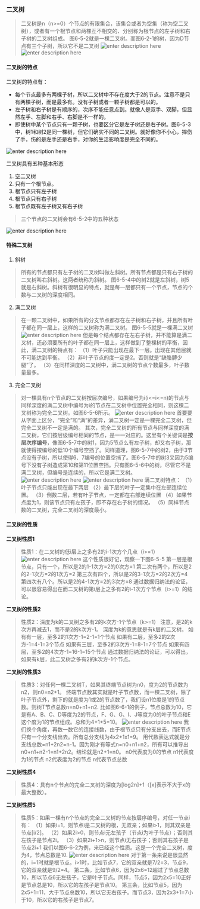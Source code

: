 ### 二叉树

> 二叉树是n（n>=0）个节点的有限集合，该集合或者为空集（称为空二叉树），或者有一个根节点和两棵互不相交的、分别称为根节点的左子树和右子树的二叉树组成。
> 图6-5-2就是一棵二叉树。而图6-2-1的树，因为D节点有三个子树，所以它不是二叉树
> ![enter description here][1]
> ![enter description here][2]

#### 二叉树的特点

二叉树的特点有：

- 每个节点最多有两棵子树，所以二叉树中不存在度大于2的节点。注意不是只有两棵子树，而是最多有。没有子树或者一颗子树都是可以的。
- 左子树和右子树是有顺序的，次序不能任意点到。就像人是双手、双脚，但显然左手、左脚和右手、右脚是不一样的。
- 即使树中某个节点只有一颗子树，也要区分它是左子树还是右子树。图6-5-3中，树1和树2是同一棵树，但它们确实不同的二叉树。就好像你不小心，摔伤了手，伤的是左手还是右手，对你的生活影响度是完全不同的。

![enter description here][3]

二叉树具有五种基本形态

1. 空二叉树
2. 只有一个根节点。
3. 根节点只有左子树
4. 根节点只有右子树
5. 根节点既有左子树又有右子树

> 三个节点的二叉树会有6-5-2中的五种状态

![enter description here][4]


#### 特殊二叉树

1. 斜树

> 所有的节点都只有左子树的二叉树叫做左斜树。所有节点都是只有右子树的二叉树叫右斜树。这两者统称为斜树。
> 图6-5-4中的树2就是左斜树，树5就是右斜树。斜树有很明显的特点，就是每一层都只有一个节点，节点的个数与二叉树的深度相同。

2. 满二叉树

> 在一颗二叉树中，如果所有的分支节点都存在左子树和右子树，并且所有叶子都在同一层上，这样的二叉树称为满二叉树。
> 图6-5-5就是一棵满二叉树
![enter description here][5]
> 但是每个结点都存在左右子树，并不能算是满二叉树，还必须要所有的叶子都在同一层上，这样做到了整棵树的平衡，因此，满二叉树的特点有：
> （1）叶子只能出现在最下一层。出现在其他层就不可能达到平衡。
> （2）非叶子节点的度一定是2。否则就是“缺胳膊少腿”了。
> （3）在同样深度的二叉树中，满二叉树的节点个数最多，叶子数量最多。

3. 完全二叉树

> 对一棵具有n个节点的二叉树按层次编号，如果编号为i(i<=i<=n)的节点与同样深度的满二叉树中编号为i的节点在二叉树中位置完全相同，则这棵二叉树称为完全二叉树。如图6-5-6所示。
> ![enter description here][6]
> 首要要从字面上区分，“完全”和“满”的差异，满二叉树一定是一棵完全二叉树，但完全二叉树不一定是满的。
> 其次，完全二叉树的所有节点与同样深度的满二叉树，它们按层级编号相同的节点，是一一对应的。这里有个关键词是**按层次序编号**，像图6-5-7中的树1，因为5节点么有左子树，却又右子树，那就使得按编号的低10个编号空挡了。同样道理，图6-5-7中的树2，由于3节点没有子树，所以使得6、7编号的位置空挡了。图6-5-7中的树3又因为5编号下没有子树造成第10和第11位置空挡。只有图6-5-6中的树，尽管它不是满二叉树，但编号是连续的，所以它是满二叉树。
> ![enter description here][7]
>  ![enter description here][8]
>  满二叉树特点：
>  （1）叶子节点只能出现在最下两层
>  （2）最下层的叶子一定集中在左部连续位置。
>  （3）倒数二层，若有叶子节点，一定都在右部连续位置
>  （4）如果节点度为1，则该节点只有左孩子，即不存在右子树的情况。
>  （5）同样节点数的二叉树，完全二叉树的深度最小。

#### 二叉树的性质

**二叉树性质1**
> 性质1：在二叉树的低i层上之多有2的i-1次方个几点（i>=1）
> ![enter description here][9]
> 这个性质很好记，观察一下图6-5-5
> 第一层是根节点，只有一个，所以是2的1-1次方=2的0次方=1
> 第二次有两个，所以是2的2-1次方=2的1次方=2
> 第三次有四个，所以是2的3-1次方=2的2次方=4
> 第四次有八个。所以是2的4-1次方=2的3次方=8
> 通过数据归纳法的论证，可以很容易得出在而二叉树的第i层上之多有2的i-1次方个节点（i>=1）的结论。

**二叉树的性质2**
> 性质2：深度为k的二叉树之多有2的k次方-1个节点（k>=1）
> 注意，是2的k次方再减去1，而不是2的k次方-1。
> 深度为k的意思就是有k层的二叉树。
> 如有有一层，至多2的1次方-1=2-1=1个节点
> 如果有二层，至多2的2次方-1=4-1=3个节点
> 如果有三层，至多2的3次方-1=8-1=7个节点
> 如果有四层，至多2的4次方-1=16-1=15个节点
> 通过数据归纳法的论证，可以得出，如果有k层，此二叉树之多有2的k次方-1个节点。

**二叉树的性质3**

> 性质3：对任何一棵二叉树T，如果其终端节点树为n0，度为2的节点数为n2，则n0=n2+1。
> 终端节点数其实就是叶子节点数，而一棵二叉树，除了叶子节点外，剩下的就是度为1或2的节点数了，我们设n1位度是1的节点数。则树T节点总数n=n0+n1+n2.
> 比如图6-6-1的例子，节点总数为10，它是有A、B、C、D等度为2的节点，F、G、G、I、J等度为0的叶子节点和E这个度为1的节点组成。总和为4+1+5=10。
> ![enter description here][10]
> 我们换个角度，再数一数它的连接线数，由于根节点只有分支出去，而E节点只有一个分支线出去。所有总分支线为4x2+1x1=9。
> 用代数表达式就是分支线总数=n1+2n2=n-1。因为刚才有等式n=n0+n1+n2，所有可以推导出n0+n1+n2-1=n1+2n2。结论就是n2+1=n0。
> n0代表度为0的节点
> n1代表度为1的节点
> n2代表度为2的节点
> n代表节点总数

**二叉树性质4**

> 性质4：具有n个节点的完全二叉树的深度为[log2n]+1（[x]表示不大于x的最大整数）。

**二叉树性质5**

> 性质5：如果一棵有n个节点的完全二叉树的节点按层序编号，对任一节点i有：
> （1）如果i=1，则节点i是二叉树的根，无双亲；如果i>1，则其双亲是节点[i/2]。
> （2）如果2i>0，则节点i无左孩子（节点i为叶子节点）；否则其左孩子是节点2i。
> （3）如果2i+1>n，则节点i无右孩子；否则其右孩子是节点2i+1
> 我们以图6-6-2为例，来已经这个性质。这是一个完全二叉树，度为4，节点总数是10.
> ![enter description here][11]
> 对于第一条来说是很显然的，i=1时就是根节点。i>1时，比如节点7，它的双亲就是7/2=3，节点9，它的双亲就是9/2=4。
> 第二条，比如节点6，因为2x6=12超过了节点总数10，所以节点6无左孩子，它是叶子节点。同样，节点5，因为2x5=10正好是节点总是10，所以它的左孩子是节点10。
> 第三条，比如节点5，因为2x5+1=11，大于节点总数10，所以它无右孩子。而节点3，因为2x3+1=7小于10，所以它的右孩子是节点7。


  [1]: ./images/1511315926354.jpg
  [2]: ./images/1511315961576.jpg
  [3]: ./images/1511316231757.jpg
  [4]: ./images/1511316932097.jpg
  [5]: ./images/1511331361213.jpg
  [6]: ./images/1511331691003.jpg
  [7]: ./images/1511332452595.jpg
  [8]: ./images/1511331691003.jpg
  [9]: ./images/1511331361213.jpg
  [10]: ./images/1511336244127.jpg
  [11]: ./images/1511337935280.jpg